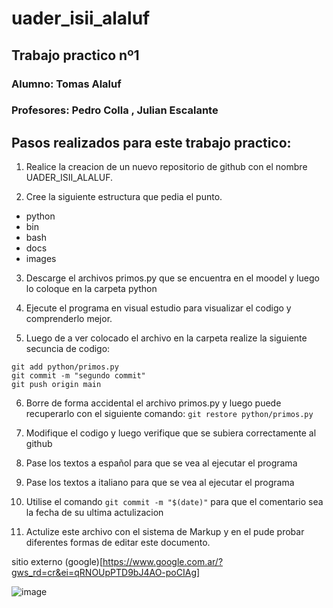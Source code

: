 # uader_isii_alaluf

## Trabajo practico nº1

### Alumno: Tomas Alaluf

### Profesores: Pedro Colla , Julian Escalante


## Pasos realizados para este trabajo practico:

1. Realice la creacion de un nuevo repositorio de github con el nombre UADER_ISII_ALALUF.

2. Cree la siguiente estructura que pedia el punto.

  * python
  * bin
  * bash
  * docs
  * images

3. Descarge el archivos primos.py que se encuentra en el moodel y luego lo coloque en la carpeta python

4. Ejecute el programa en visual estudio para visualizar el codigo y comprenderlo mejor.
5. Luego de a ver colocado el archivo en la carpeta realize la siguiente secuncia de codigo:
  ```
  git add python/primos.py
  git commit -m "segundo commit"
  git push origin main
  ```
  
6. Borre de forma accidental el archivo primos.py y luego puede recuperarlo con el siguiente comando:
  `git restore python/primos.py`

7. Modifique el codigo y luego verifique que se subiera correctamente al github

8. Pase los textos a español para que se vea al ejecutar el programa

9. Pase los textos a italiano para que se vea al ejecutar el programa

10. Utilise el comando `git commit -m "$(date)"` para que el comentario sea la fecha de su ultima actulizacion

11. Actulize este archivo con el sistema de Markup y en el pude probar diferentes formas de editar este documento.

sitio externo (google)[https://www.google.com.ar/?gws_rd=cr&ei=qRNOUpPTD9bJ4AO-poCIAg]

![image](https://user-images.githubusercontent.com/72279659/162104074-14ca41ad-97d6-427f-b9cb-d145269dea21.png)


